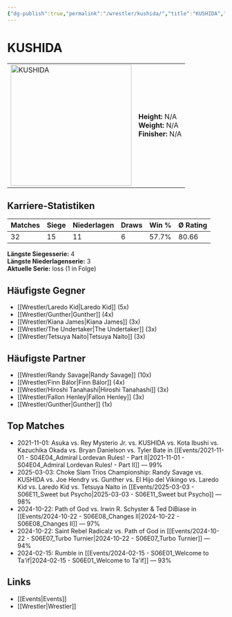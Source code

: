 ```yaml
---
{"dg-publish":true,"permalink":"/wrestler/kushida/","title":"KUSHIDA","tags":["wrestler"],"noteIcon":""}
---
```



# KUSHIDA

<table>
        <tr>
        <td><img src="https://github.com/CptSpaulding1980/choke-slam-wrestling/releases/download/images/KUSHIDA.png" width="280" alt="KUSHIDA"></td>
        <td>
        <b>Height:</b> N/A<br>
        <b>Weight:</b> N/A<br>
        <b>Finisher:</b> N/A<br>
        </td>
        </tr>
        </table>
        
## Karriere-Statistiken

| Matches | Siege | Niederlagen | Draws | Win % | Ø Rating |
|---------|-------|-------------|-------|-------|-----------|
| 32 | 15 | 11 | 6 | 57.7% | 80.66 |

**Längste Siegesserie:** 4<br>**Längste Niederlagenserie:** 3<br>**Aktuelle Serie:** loss (1 in Folge)


## Häufigste Gegner
- [[Wrestler/Laredo Kid\|Laredo Kid]] (5x)
- [[Wrestler/Gunther\|Gunther]] (4x)
- [[Wrestler/Kiana James\|Kiana James]] (3x)
- [[Wrestler/The Undertaker\|The Undertaker]] (3x)
- [[Wrestler/Tetsuya Naito\|Tetsuya Naito]] (3x)

## Häufigste Partner
- [[Wrestler/Randy Savage\|Randy Savage]] (10x)
- [[Wrestler/Finn Bálor\|Finn Bálor]] (4x)
- [[Wrestler/Hiroshi Tanahashi\|Hiroshi Tanahashi]] (3x)
- [[Wrestler/Fallon Henley\|Fallon Henley]] (3x)
- [[Wrestler/Gunther\|Gunther]] (1x)

## Top Matches
- 2021-11-01: Asuka vs. Rey Mysterio Jr. vs. KUSHIDA  vs. Kota Ibushi vs. Kazuchika Okada vs. Bryan Danielson vs. Tyler Bate in [[Events/2021-11-01 - S04E04_Admiral Lordevan Rules! - Part II\|2021-11-01 - S04E04_Admiral Lordevan Rules! - Part II]] — 99%
- 2025-03-03: Choke Slam Trios Championship: Randy Savage vs. KUSHIDA vs. Joe Hendry vs. Gunther vs. El Hijo del Vikingo vs. Laredo Kid vs. Laredo Kid vs. Tetsuya Naito in [[Events/2025-03-03 - S06E11_Sweet but Psycho\|2025-03-03 - S06E11_Sweet but Psycho]] — 98%
- 2024-10-22: Path of God vs. Irwin R. Schyster & Ted DiBiase in [[Events/2024-10-22 - S06E08_Changes II\|2024-10-22 - S06E08_Changes II]] — 97%
- 2024-10-22: Saint Rebel Radicalz vs. Path of God in [[Events/2024-10-22 - S06E07_Turbo Turnier\|2024-10-22 - S06E07_Turbo Turnier]] — 94%
- 2024-02-15: Rumble in [[Events/2024-02-15 - S06E01_Welcome to Ta'if\|2024-02-15 - S06E01_Welcome to Ta'if]] — 93%

## Links
- [[Events\|Events]]
- [[Wrestler\|Wrestler]]
